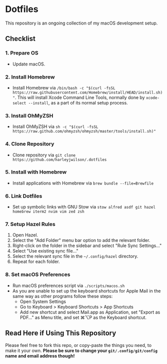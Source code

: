 # Dotfiles

This repository is an ongoing collection of my macOS development setup.

## Checklist

### 1. Prepare OS

- Update macOS.

### 2. Install Homebrew

- Install Homebrew via `/bin/bash -c "$(curl -fsSL https://raw.githubusercontent.com/Homebrew/install/HEAD/install.sh)"`. This will install Xcode Command Line Tools, normally done by `xcode-select --install`, as a part of its normal setup process.

### 3. Install OhMyZSH

- Install OhMyZSH via `sh -c "$(curl -fsSL https://raw.github.com/ohmyzsh/ohmyzsh/master/tools/install.sh)"`

### 4. Clone Repository

- Clone repository via `git clone https://github.com/harleyjwilson/.dotfiles`

### 5. Install with Homebrew

- Install applications with Homebrew via `brew bundle --file=Brewfile`

### 6. Link Dotfiles

- Set up symbolic links with GNU Stow via `stow alfred asdf git hazel homebrew iterm2 nvim vim zed zsh`

### 7. Setup Hazel Rules

1. Open Hazel.
2. Select the "Add Folder" menu bar option to add the relevant folder.
3. Right-click on the folder in the sidebar and select "Rule Sync Settings..."
4. Select "Use existing sync file..."
5. Select the relevant sync file in the `~/.config/hazel` directory.
6. Repeat for each folder.

### 8. Set macOS Preferences

- Run macOS preferences script via `./scripts/macos.sh`
- As you are unable to set up the keyboard shortcuts for Apple Mail in the same way as other programs follow these steps:
  - Open System Settings
  - Go to Keyboard > Keyboard Shortcuts > App Shortcuts
  - Add new shortcut and select Mail.app as Application, set "Export as PDF…" as Menu title, and set ⌘⌥P as the Keyboard shortcut.

## Read Here if Using This Repository

Please feel free to fork this repo, or copy-paste the things you need, to make it your own. **Please be sure to change your `git/.config/git/config` name and email address though!**
